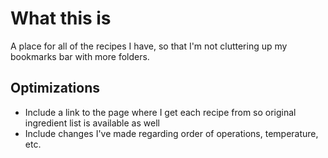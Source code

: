 # What this is
A place for all of the recipes I have, so that I'm not cluttering up my bookmarks bar with more folders.

## Optimizations
- Include a link to the page where I get each recipe from so original ingredient list is available as well
- Include changes I've made regarding order of operations, temperature, etc.